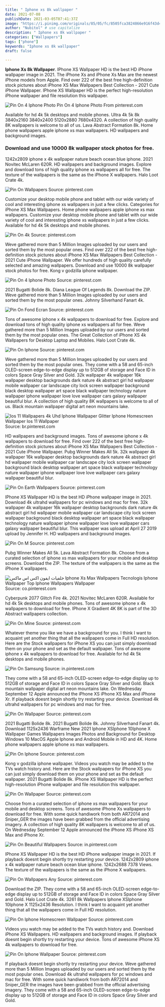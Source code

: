 ```yaml
---
title: " Iphone xs 8k wallpaper "
date: 2021-07-08
publishDate: 2021-03-05T07:41:37Z
image: "https://i.pinimg.com/originals/85/05/fc/8505fca3824866e916f43d4ef1bca475.jpg"
author: "Nubitol" # use capitalize
description: " Iphone xs 8k wallpaper "
categories: ["Wallpapers"]
tags: ["phone"]
keywords: "Iphone xs 8k wallpaper"
draft: false

---
```



**Iphone Xs 8k Wallpaper**. IPhone XS Wallpaper HD is the best HD iPhone wallpaper image in 2021. The iPhone Xs and iPhone Xs Max are the newest iPhone models from Apple. Find over 222 of the best free high-definition stock pictures about iPhone XS Max Wallpapers Best Collection - 2021 Cute iPhone Wallpaper. IPhone XS Wallpaper HD is the perfect high-resolution iPhone wallpaper and file resolution this wallpaper.

![Pin On 4 Iphone Photo](https://i.pinimg.com/originals/91/f8/6b/91f86b9ebc6475f3462afeeb49f69462.jpg "Pin On 4 Iphone Photo")
Pin On 4 Iphone Photo From pinterest.com


Available for hd 4k 5k desktops and mobile phones. Ultra 4k 5k 8k 3840x2160 3840x2400 5120x2880 7680x4320. A collection of high quality 8K wallpapers is welcome to all of us. Lava Abstract Formation 8k. Home phone wallpapers apple iphone xs max wallpapers. HD wallpapers and background images.

### Download and use 10000 8k wallpaper stock photos for free.

1242x2809 iphone x 4k wallpaper nature beach ocean blue iphone. 2021 Novitec McLaren 620R. HD wallpapers and background images. Explore and download tons of high quality iphone xs wallpapers all for free. The texture of the wallpapers is the same as the iPhone X wallpapers. Halo Loot Crate 4k.


![Pin On Wallpapers](https://i.pinimg.com/originals/d0/d0/75/d0d075f8790e305d1eed6ef699561ce8.jpg "Pin On Wallpapers")
Source: pinterest.com

Customize your desktop mobile phone and tablet with our wide variety of cool and interesting iphone xs wallpapers in just a few clicks. Categories for iPhone XS Max Wallpapers. Home phone wallpapers apple iphone xs max wallpapers. Customize your desktop mobile phone and tablet with our wide variety of cool and interesting iphone xs wallpapers in just a few clicks. Available for hd 4k 5k desktops and mobile phones.

![Pin On 4k](https://i.pinimg.com/originals/76/50/76/765076fc95b670afe0fca5e8d17ccc01.jpg "Pin On 4k")
Source: pinterest.com

Weve gathered more than 5 Million Images uploaded by our users and sorted them by the most popular ones. Find over 222 of the best free high-definition stock pictures about iPhone XS Max Wallpapers Best Collection - 2021 Cute iPhone Wallpaper. We offer hundreds of high quality carefully selected and amazing wallpapers. Download and use 10000 8k wallpaper stock photos for free. Kong v godzilla iphone wallpaper.

![Pin On 4 Iphone Photo](https://i.pinimg.com/originals/91/f8/6b/91f86b9ebc6475f3462afeeb49f69462.jpg "Pin On 4 Iphone Photo")
Source: pinterest.com

2021 Bugatti Bolide 8k. Diana League Of Legends 8k. Download the ZIP. Weve gathered more than 5 Million Images uploaded by our users and sorted them by the most popular ones. Johnny Silverhand Fanart 4k.

![Pin On Fond Ecran](https://i.pinimg.com/736x/b1/41/d8/b141d8a9c28c59afba12fca15a2cb0e6.jpg "Pin On Fond Ecran")
Source: pinterest.com

Tons of awesome iphone x 4k wallpapers to download for free. Explore and download tons of high quality iphone xs wallpapers all for free. Weve gathered more than 5 Million Images uploaded by our users and sorted them by the most popular ones. The Great Collection of iPhone XS 4k Wallpapers for Desktop Laptop and Mobiles. Halo Loot Crate 4k.

![Pin On Iphone](https://i.pinimg.com/originals/49/1a/0a/491a0a8e44a9415a29860985cabf2198.png "Pin On Iphone")
Source: pinterest.com

Weve gathered more than 5 Million Images uploaded by our users and sorted them by the most popular ones. They come with a 58 and 65-inch OLED-screen edge-to-edge display up to 512GB of storage and Face ID in colors Space Gray Silver and Gold. 32k wallpaper 4k wallpaper 16k wallpaper desktop backgrounds dark nature 4k abstract girl hd wallpaper mobile wallpaper car landscape city lock screen wallpaper background black desktop wallpaper art space black wallpaper technology nature wallpaper iphone wallpaper love love wallpaper cars galaxy wallpaper beautiful blur. A collection of high quality 8K wallpapers is welcome to all of us. Black mountain wallpaper digital art neon mountains lake.

![Ios 11 Wallpapers 4k Uhd Iphone Wallpaper Glitter Iphone Homescreen Wallpaper Ios 11 Wallpaper](https://i.pinimg.com/originals/0e/b3/9e/0eb39e984209a1133a23686e94378a23.jpg "Ios 11 Wallpapers 4k Uhd Iphone Wallpaper Glitter Iphone Homescreen Wallpaper Ios 11 Wallpaper")
Source: br.pinterest.com

HD wallpapers and background images. Tons of awesome iphone x 4k wallpapers to download for free. Find over 222 of the best free high-definition stock pictures about iPhone XS Max Wallpapers Best Collection - 2021 Cute iPhone Wallpaper. Pubg Winner Makes All 5k. 32k wallpaper 4k wallpaper 16k wallpaper desktop backgrounds dark nature 4k abstract girl hd wallpaper mobile wallpaper car landscape city lock screen wallpaper background black desktop wallpaper art space black wallpaper technology nature wallpaper iphone wallpaper love love wallpaper cars galaxy wallpaper beautiful blur.

![Pin On Earth Wallpapers](https://i.pinimg.com/originals/ce/e1/7f/cee17f6b94168e437cd4d3986e209777.jpg "Pin On Earth Wallpapers")
Source: pinterest.com

IPhone XS Wallpaper HD is the best HD iPhone wallpaper image in 2021. Download 4k ultrahd wallpapers for pc windows and mac for free. 32k wallpaper 4k wallpaper 16k wallpaper desktop backgrounds dark nature 4k abstract girl hd wallpaper mobile wallpaper car landscape city lock screen wallpaper background black desktop wallpaper art space black wallpaper technology nature wallpaper iphone wallpaper love love wallpaper cars galaxy wallpaper beautiful blur. This wallpaper was upload at April 27 2019 upload by Jennifer H. HD wallpapers and background images.

![Pin On M](https://i.pinimg.com/originals/a3/de/b0/a3deb05078eb83514270cb2333c14605.jpg "Pin On M")
Source: pinterest.com

Pubg Winner Makes All 5k. Lava Abstract Formation 8k. Choose from a curated selection of iphone xs max wallpapers for your mobile and desktop screens. Download the ZIP. The texture of the wallpapers is the same as the iPhone X wallpapers.

![خلفيات ايفون اكس اس ماكس Iphone Xs Max Wallpapers Tecnologis Iphone Wallpaper Top Iphone Wallpapers Wallpaper](https://i.pinimg.com/originals/fc/d8/87/fcd887c38093045577b9c19d83c88239.jpg "خلفيات ايفون اكس اس ماكس Iphone Xs Max Wallpapers Tecnologis Iphone Wallpaper Top Iphone Wallpapers Wallpaper")
Source: co.pinterest.com

Cyberpunk 2077 Glitch Fire 4k. 2021 Novitec McLaren 620R. Available for hd 4k 5k desktops and mobile phones. Tons of awesome iphone x 4k wallpapers to download for free. IPhone X Gradient 4K 8K is part of the 3D Abstract wallpapers collection.

![Pin On Mine](https://i.pinimg.com/originals/e7/f2/ae/e7f2aedf229cbe098f18bcdcf40694db.jpg "Pin On Mine")
Source: pinterest.com

Whatever theme you like we have a background for you. I think I want to acquaint yet another thing that all the wallpapers come in Full HD resolution. Here are the Stock wallpapers for iPhone XS you can just simply download them on your phone and set as the default wallpaper. Tons of awesome iphone x 4k wallpapers to download for free. Available for hd 4k 5k desktops and mobile phones.

![Pin On Samsung](https://i.pinimg.com/736x/df/2c/79/df2c79a92e29c2a5a7ae67a32a7d79e6.jpg "Pin On Samsung")
Source: in.pinterest.com

They come with a 58 and 65-inch OLED-screen edge-to-edge display up to 512GB of storage and Face ID in colors Space Gray Silver and Gold. Black mountain wallpaper digital art neon mountains lake. On Wednesday September 12 Apple announced the iPhone XS iPhone XS Max and iPhone Xr. If playback doesnt begin shortly try restarting your device. Download 4k ultrahd wallpapers for pc windows and mac for free.

![Pin On Wallpaper](https://i.pinimg.com/736x/ec/3d/e6/ec3de6449265970a5b7dec17ea904040.jpg "Pin On Wallpaper")
Source: pinterest.com

2021 Bugatti Bolide 8k. 2021 Bugatti Bolide 8k. Johnny Silverhand Fanart 4k. Download 1125x2436 Warframe New 2021 Iphone XSIphone 10Iphone X Wallpaper Games Wallpapers Images Photos and Background for Desktop Windows 10 MacOS Apple Iphone and Android Mobile in HD and 4K. Home phone wallpapers apple iphone xs max wallpapers.

![Pin On Iphone](https://i.pinimg.com/originals/14/19/6c/14196cdcd504e460bcca6723c9b7069d.jpg "Pin On Iphone")
Source: pinterest.com

Kong v godzilla iphone wallpaper. Videos you watch may be added to the TVs watch history and. Here are the Stock wallpapers for iPhone XS you can just simply download them on your phone and set as the default wallpaper. 2021 Bugatti Bolide 8k. IPhone XS Wallpaper HD is the perfect high-resolution iPhone wallpaper and file resolution this wallpaper.

![Pin On Wallpaper](https://i.pinimg.com/474x/7e/aa/9c/7eaa9cd5eaff2345377fa8601746d067.jpg "Pin On Wallpaper")
Source: pinterest.com

Choose from a curated selection of iphone xs max wallpapers for your mobile and desktop screens. Tons of awesome iPhone Xs wallpapers to download for free. With some quick handiwork from both AR72014 and Sniper_GER the images have been grabbed from the official advertising imagery. A collection of high quality 8K wallpapers is welcome to all of us. On Wednesday September 12 Apple announced the iPhone XS iPhone XS Max and iPhone Xr.

![Pin On Beautiful Wallpapers](https://i.pinimg.com/originals/80/6b/07/806b07bc5b33c97036eec64c8cf5646e.png "Pin On Beautiful Wallpapers")
Source: in.pinterest.com

IPhone XS Wallpaper HD is the best HD iPhone wallpaper image in 2021. If playback doesnt begin shortly try restarting your device. 1242x2809 iphone x 4k wallpaper nature beach ocean blue iphone. 1242x2688 7378 Views. The texture of the wallpapers is the same as the iPhone X wallpapers.

![Pin On Wallpapers Any](https://i.pinimg.com/originals/55/c2/f0/55c2f02e2af22a3ce65e052c958a4074.jpg "Pin On Wallpapers Any")
Source: pinterest.com

Download the ZIP. They come with a 58 and 65-inch OLED-screen edge-to-edge display up to 512GB of storage and Face ID in colors Space Gray Silver and Gold. Halo Loot Crate 4k. 3261 8k Wallpapers Iphone XSIphone 10Iphone X 1125x2436 Resolution. I think I want to acquaint yet another thing that all the wallpapers come in Full HD resolution.

![Pin On Iphone Homescreen Wallpaper](https://i.pinimg.com/736x/fa/8e/12/fa8e12ba1c1b85bb7fbd122f3172dfb4.jpg "Pin On Iphone Homescreen Wallpaper")
Source: pinterest.com

Videos you watch may be added to the TVs watch history and. Download iPhone XS Wallpapers. HD wallpapers and background images. If playback doesnt begin shortly try restarting your device. Tons of awesome iPhone XS 4k wallpapers to download for free.

![Pin On Iphone Wallpaper](https://i.pinimg.com/originals/85/05/fc/8505fca3824866e916f43d4ef1bca475.jpg "Pin On Iphone Wallpaper")
Source: pinterest.com

If playback doesnt begin shortly try restarting your device. Weve gathered more than 5 Million Images uploaded by our users and sorted them by the most popular ones. Download 4k ultrahd wallpapers for pc windows and mac for free. With some quick handiwork from both AR72014 and Sniper_GER the images have been grabbed from the official advertising imagery. They come with a 58 and 65-inch OLED-screen edge-to-edge display up to 512GB of storage and Face ID in colors Space Gray Silver and Gold.

